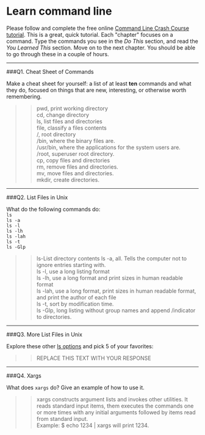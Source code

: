 # Learn command line

Please follow and complete the free online [Command Line Crash Course
tutorial](http://cli.learncodethehardway.org/book/). This is a great,
quick tutorial. Each "chapter" focuses on a command. Type the commands
you see in the _Do This_ section, and read the _You Learned This_
section. Move on to the next chapter. You should be able to go through
these in a couple of hours.

---

###Q1.  Cheat Sheet of Commands  

Make a cheat sheet for yourself: a list of at least **ten** commands and what they do, focused on things that are new, interesting, or otherwise worth remembering.

> > pwd, print working directory  
    cd, change directory  
    ls, list files and directories  
    file, classify a files contents  
    /, root directory  
    /bin, where the binary files are.  
    /usr/bin, where the applications for the system users are.  
    /root, superuser root directory.  
    cp, copy files and directories  
    rm, remove files and directories.  
    mv, move files and directories.  
    mkdir, create directories.
     
     
     

---

###Q2.  List Files in Unix   

What do the following commands do:  
`ls`  
`ls -a`  
`ls -l`  
`ls -lh`  
`ls -lah`  
`ls -t`  
`ls -Glp`  

> > ls-List directory contents 
    ls -a, all.  Tells the computer not to ignore entries starting with.  
    ls -l, use a long listing format   
    ls -lh, use a long format and print sizes in human readable format   
    ls -lah, use a long format, print sizes in human readable format, and print the author of each file   
    ls -t, sort by modification time.   
    ls -Glp, long listing without group names and append /indicator to directories. 

---

###Q3.  More List Files in Unix  

Explore these other [ls options](http://www.techonthenet.com/unix/basic/ls.php) and pick 5 of your favorites:

> > REPLACE THIS TEXT WITH YOUR RESPONSE

---

###Q4.  Xargs   

What does `xargs` do? Give an example of how to use it.

> > xargs constructs argument lists and invokes other utilities.  It reads standard input items, them executes the commands one or more times with any initial arguments followed by items read from standard input.   
Example: $ echo 1234 | xargs will print 1234.

 

